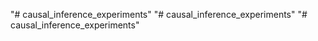 "# causal_inference_experiments" 
"# causal_inference_experiments" 
"# causal_inference_experiments" 
